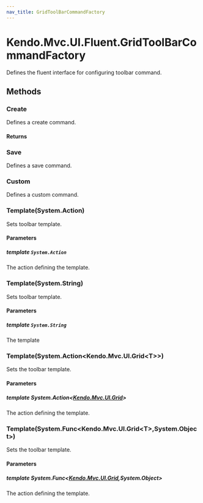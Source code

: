 ```yaml
---
nav_title: GridToolBarCommandFactory
---
```


# Kendo.Mvc.UI.Fluent.GridToolBarCommandFactory
Defines the fluent interface for configuring toolbar command.




## Methods


### Create
Defines a create command.



#### Returns




### Save
Defines a save command.





### Custom
Defines a custom command.





### Template(System.Action)
Sets toolbar template.


#### Parameters

##### template `System.Action`
The action defining the template.





### Template(System.String)
Sets toolbar template.


#### Parameters

##### template `System.String`
The template





### Template(System.Action\<Kendo.Mvc.UI.Grid\<T\>\>)
Sets the toolbar template.


#### Parameters

##### template System.Action<[Kendo.Mvc.UI.Grid](/api/wrappers/aspnet-mvc/Kendo.Mvc.UI/Grid)<T>>
The action defining the template.





### Template(System.Func\<Kendo.Mvc.UI.Grid\<T\>,System.Object\>)
Sets the toolbar template.


#### Parameters

##### template System.Func<[Kendo.Mvc.UI.Grid](/api/wrappers/aspnet-mvc/Kendo.Mvc.UI/Grid)<T>,System.Object>
The action defining the template.







